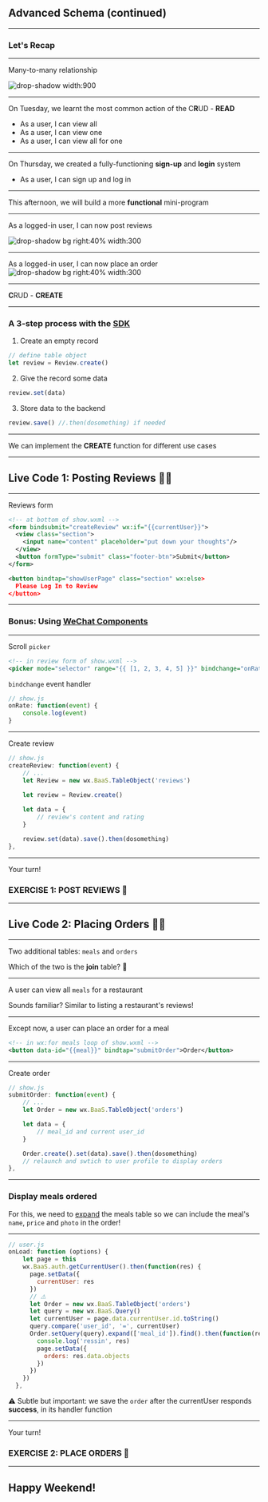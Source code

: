 ## Advanced Schema (continued)

---

### Let's Recap

---

Many-to-many relationship

![drop-shadow width:900](https://github.com/lewagon/china-product/raw/master/04-baas/slides/images/image-20191008235014597.png)

---

On Tuesday, we learnt the most common action of the C**R**UD - **READ**

- As a user, I can view all
- As a user, I can view one
- As a user, I can view all for one

---

On Thursday, we created a fully-functioning **sign-up** and **login** system

- As a user, I can sign up and log in

---

This afternoon, we will build a more **functional** mini-program

---

As a logged-in user, I can now post reviews

![drop-shadow bg right:40% width:300](https://github.com/lewagon/china-product/raw/master/04-baas/slides/images/dp-post-review.png)

---

As a logged-in user, I can now place an order
![drop-shadow bg right:40% width:300](https://github.com/lewagon/china-product/raw/master/04-baas/slides/images/dp-place-order.png)

---

**C**RUD - **CREATE**

---
### A 3-step process with the [SDK](https://ifanr.gitbook.io/baas-js-sdk/node-sdk/content/content)

1. Create an empty record

```js
// define table object
let review = Review.create()
```

2. Give the record some data

```js
review.set(data)
```

3. Store data to the backend

```js
review.save() //.then(dosomething) if needed
```

---

We can implement the **CREATE** function for different use cases

---

## Live Code 1: Posting Reviews 👩‍💻

---

Reviews form

```xml
<!-- at bottom of show.wxml -->
<form bindsubmit="createReview" wx:if="{{currentUser}}">
  <view class="section">
    <input name="content" placeholder="put down your thoughts"/>
  </view>
  <button formType="submit" class="footer-btn">Submit</button>
</form>

<button bindtap="showUserPage" class="section" wx:else>
  Please Log In to Review
</button>
```

---

### Bonus: Using [WeChat Components](https://developers.weixin.qq.com/miniprogram/en/dev/component/)

---
Scroll `picker`

```xml
<!-- in review form of show.wxml -->
<picker mode="selector" range="{{ [1, 2, 3, 4, 5] }}" bindchange="onRate">Rating</picker>
```

`bindchange` event handler

```js
// show.js
onRate: function(event) {
    console.log(event)
}
```

---

Create review

```js
// show.js
createReview: function(event) {
    // ...
    let Review = new wx.BaaS.TableObject('reviews')
    
    let review = Review.create()

    let data = {
        // review's content and rating
    }

    review.set(data).save().then(dosomething)
},
```

---

Your turn!
### EXERCISE 1: POST REVIEWS 💪

---

## Live Code 2: Placing Orders 👩‍💻

---

Two additional tables: `meals` and `orders`

Which of the two is the **join** table? 🤔

---

A user can view all `meals` for a restaurant

Sounds familiar? Similar to listing a restaurant's reviews! 

---

Except now, a user can place an order for a meal

```xml
<!-- in wx:for meals loop of show.wxml -->
<button data-id="{{meal}}" bindtap="submitOrder">Order</button>
```

---

Create order

```js
// show.js
submitOrder: function(event) {
    // ...
    let Order = new wx.BaaS.TableObject('orders')

    let data = {
        // meal_id and current user_id
    }

    Order.create().set(data).save().then(dosomething)
    // relaunch and swtich to user profile to display orders
},
```

---

### Display meals ordered

For this, we need to [expand](https://doc.minapp.com/js-sdk/schema/query.html#pointer-%E6%9F%A5%E8%AF%A2) the meals table so we can include the meal's `name`, `price` and `photo` in the order!

---

```js
// user.js
onLoad: function (options) {
    let page = this
    wx.BaaS.auth.getCurrentUser().then(function(res) {
      page.setData({
        currentUser: res
      })
      // ⚠ 
      let Order = new wx.BaaS.TableObject('orders')
      let query = new wx.BaaS.Query()
      let currentUser = page.data.currentUser.id.toString()
      query.compare('user_id', '=', currentUser)
      Order.setQuery(query).expand(['meal_id']).find().then(function(res) {
        console.log('ressin', res)
        page.setData({
          orders: res.data.objects
        })
      })
    })
  },
  ```

  ⚠ Subtle but important: we save the `order` after the currentUser responds **success**, in its handler function

  ---

Your turn!
### EXERCISE 2: PLACE ORDERS 💪

  ---

## Happy Weekend!
